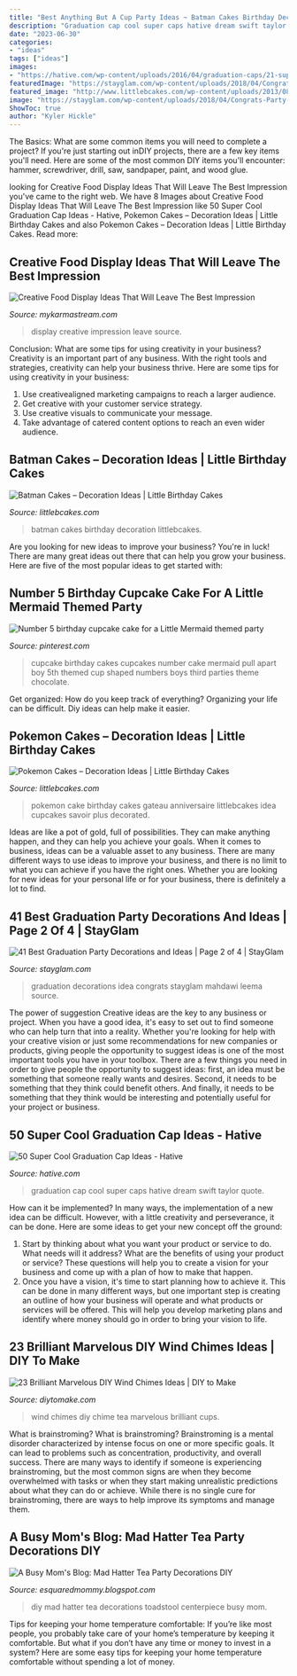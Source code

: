 ```yaml
---
title: "Best Anything But A Cup Party Ideas ~ Batman Cakes Birthday Decoration Littlebcakes"
description: "Graduation cap cool super caps hative dream swift taylor quote"
date: "2023-06-30"
categories:
- "ideas"
tags: ["ideas"]
images:
- "https://hative.com/wp-content/uploads/2016/04/graduation-caps/21-super-cool-graduation-cap-ideas.jpg"
featuredImage: "https://stayglam.com/wp-content/uploads/2018/04/Congrats-Party-Idea.jpg"
featured_image: "http://www.littlebcakes.com/wp-content/uploads/2013/08/Batman-Cakes-Photos.jpg"
image: "https://stayglam.com/wp-content/uploads/2018/04/Congrats-Party-Idea.jpg"
ShowToc: true
author: "Kyler Hickle"
---
```



The Basics: What are some common items you will need to complete a project?
If you're just starting out inDIY projects, there are a few key items you'll need. Here are some of the most common DIY items you'll encounter: hammer, screwdriver, drill, saw, sandpaper, paint, and wood glue.

	

		
looking for Creative Food Display Ideas That Will Leave The Best Impression you've came to the right web. We have 8 Images about Creative Food Display Ideas That Will Leave The Best Impression like 50 Super Cool Graduation Cap Ideas - Hative, Pokemon Cakes – Decoration Ideas | Little Birthday Cakes and also Pokemon Cakes – Decoration Ideas | Little Birthday Cakes. Read more:
		
    
## Creative Food Display Ideas That Will Leave The Best Impression

<img loading=lazy src="https://mykarmastream.com/wp-content/uploads/2017/05/food-display-ideas-4.jpg" onerror="this.onerror=null;this.src='https://tse1.mm.bing.net/th?id=OIP.ZVHUMQTf7kRXljCYq48uvQHaLH&amp;pid=15.1';" alt="Creative Food Display Ideas That Will Leave The Best Impression">

_Source: mykarmastream.com_

>display creative impression leave source. 

	

Conclusion: What are some tips for using creativity in your business?
Creativity is an important part of any business. With the right tools and strategies, creativity can help your business thrive. Here are some tips for using creativity in your business: 
1. Use creativealigned marketing campaigns to reach a larger audience.
2. Get creative with your customer service strategy.
3. Use creative visuals to communicate your message.
4. Take advantage of catered content options to reach an even wider audience.

    
## Batman Cakes – Decoration Ideas | Little Birthday Cakes

<img loading=lazy src="http://www.littlebcakes.com/wp-content/uploads/2013/08/Batman-Cakes-Photos.jpg" onerror="this.onerror=null;this.src='https://tse1.mm.bing.net/th?id=OIP.2nmmw6ttaID_ZcQOGkawGgHaIW&amp;pid=15.1';" alt="Batman Cakes – Decoration Ideas | Little Birthday Cakes">

_Source: littlebcakes.com_

>batman cakes birthday decoration littlebcakes. 

	

Are you looking for new ideas to improve your business? You're in luck! There are many great ideas out there that can help you grow your business. Here are five of the most popular ideas to get started with:

    
## Number 5 Birthday Cupcake Cake For A Little Mermaid Themed Party

<img loading=lazy src="https://i.pinimg.com/736x/cc/3b/34/cc3b349f3997f92961dd850a65555570--third-birthday-birthday-ideas.jpg" onerror="this.onerror=null;this.src='https://tse1.mm.bing.net/th?id=OIP.VJXHT1cjBWj8x0im70oT7wHaLL&amp;pid=15.1';" alt="Number 5 birthday cupcake cake for a Little Mermaid themed party">

_Source: pinterest.com_

>cupcake birthday cakes cupcakes number cake mermaid pull apart boy 5th themed cup shaped numbers boys third parties theme chocolate. 

	

Get organized: How do you keep track of everything?
Organizing your life can be difficult. Diy ideas can help make it easier.

    
## Pokemon Cakes – Decoration Ideas | Little Birthday Cakes

<img loading=lazy src="http://www.littlebcakes.com/wp-content/uploads/2013/08/Pokemon-Birthday-Cake.jpg" onerror="this.onerror=null;this.src='https://tse2.mm.bing.net/th?id=OIP.CvohqizPNZkOMhBL7TmjdQHaFj&amp;pid=15.1';" alt="Pokemon Cakes – Decoration Ideas | Little Birthday Cakes">

_Source: littlebcakes.com_

>pokemon cake birthday cakes gateau anniversaire littlebcakes idea cupcakes savoir plus decorated. 

	

Ideas are like a pot of gold, full of possibilities. They can make anything happen, and they can help you achieve your goals. When it comes to business, ideas can be a valuable asset to any business. There are many different ways to use ideas to improve your business, and there is no limit to what you can achieve if you have the right ones. Whether you are looking for new ideas for your personal life or for your business, there is definitely a lot to find.

    
## 41 Best Graduation Party Decorations And Ideas | Page 2 Of 4 | StayGlam

<img loading=lazy src="https://stayglam.com/wp-content/uploads/2018/04/Congrats-Party-Idea.jpg" onerror="this.onerror=null;this.src='https://tse4.mm.bing.net/th?id=OIP.e7gpcnlre2xECEMDf5AtgAAAAA&amp;pid=15.1';" alt="41 Best Graduation Party Decorations and Ideas | Page 2 of 4 | StayGlam">

_Source: stayglam.com_

>graduation decorations idea congrats stayglam mahdawi leema source. 

	

The power of suggestion
Creative ideas are the key to any business or project. When you have a good idea, it's easy to set out to find someone who can help turn that into a reality. Whether you're looking for help with your creative vision or just some recommendations for new companies or products, giving people the opportunity to suggest ideas is one of the most important tools you have in your toolbox.
There are a few things you need in order to give people the opportunity to suggest ideas: first, an idea must be something that someone really wants and desires. Second, it needs to be something that they think could benefit others. And finally, it needs to be something that they think would be interesting and potentially useful for your project or business.

    
## 50 Super Cool Graduation Cap Ideas - Hative

<img loading=lazy src="https://hative.com/wp-content/uploads/2016/04/graduation-caps/21-super-cool-graduation-cap-ideas.jpg" onerror="this.onerror=null;this.src='https://tse2.mm.bing.net/th?id=OIP.y7oppbydyGtmd30G3ru_YQHaF-&amp;pid=15.1';" alt="50 Super Cool Graduation Cap Ideas - Hative">

_Source: hative.com_

>graduation cap cool super caps hative dream swift taylor quote. 

	

How can it be implemented?
In many ways, the implementation of a new idea can be difficult. However, with a little creativity and perseverance, it can be done. Here are some ideas to get your new concept off the ground: 
1. Start by thinking about what you want your product or service to do. What needs will it address? What are the benefits of using your product or service? These questions will help you to create a vision for your business and come up with a plan of how to make that happen. 
2. Once you have a vision, it's time to start planning how to achieve it. This can be done in many different ways, but one important step is creating an outline of how your business will operate and what products or services will be offered. This will help you develop marketing plans and identify where money should go in order to bring your vision to life.

    
## 23 Brilliant Marvelous DIY Wind Chimes Ideas | DIY To Make

<img loading=lazy src="http://www.diytomake.com/wp-content/uploads/2016/08/tea-cups-wind-chime.jpg" onerror="this.onerror=null;this.src='https://tse2.mm.bing.net/th?id=OIP.cFTdFuZe7hG_RYRYrAELPgHaJN&amp;pid=15.1';" alt="23 Brilliant Marvelous DIY Wind Chimes Ideas | DIY to Make">

_Source: diytomake.com_

>wind chimes diy chime tea marvelous brilliant cups. 

	

What is brainstroming?
What is brainstroming? Brainstroming is a mental disorder characterized by intense focus on one or more specific goals. It can lead to problems such as concentration, productivity, and overall success. There are many ways to identify if someone is experiencing brainstroming, but the most common signs are when they become overwhelmed with tasks or when they start making unrealistic predictions about what they can do or achieve. While there is no single cure for brainstroming, there are ways to help improve its symptoms and manage them.

    
## A Busy Mom&#039;s Blog: Mad Hatter Tea Party Decorations DIY

<img loading=lazy src="http://4.bp.blogspot.com/-7tiN2uTnCvw/UJlgyOwXpUI/AAAAAAAAB4w/RJgvkqjaQ_A/s1600/IMG_2865.JPG" onerror="this.onerror=null;this.src='https://tse1.mm.bing.net/th?id=OIP.2hYZSiPvzm27H3KmVzKV0wHaLG&amp;pid=15.1';" alt="A Busy Mom&#039;s Blog: Mad Hatter Tea Party Decorations DIY">

_Source: esquaredmommy.blogspot.com_

>diy mad hatter tea decorations toadstool centerpiece busy mom. 

	

Tips for keeping your home temperature comfortable:
If you’re like most people, you probably take care of your home’s temperature by keeping it comfortable. But what if you don’t have any time or money to invest in a system? Here are some easy tips for keeping your home temperature comfortable without spending a lot of money.

